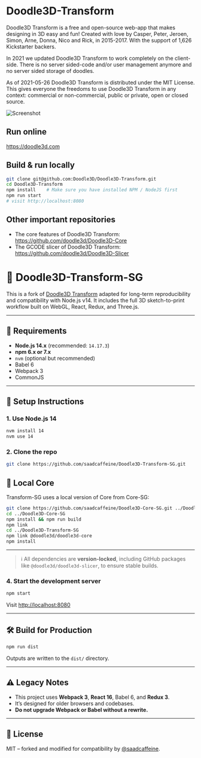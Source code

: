 # Doodle3D-Transform
Doodle3D Transform is a free and open-source web-app that makes designing in 3D easy and fun! Created with love by Casper, Peter, Jeroen, Simon, Arne, Donna, Nico and Rick, in 2015-2017. With the support of 1,626 Kickstarter backers.

In 2021 we updated Doodle3D Transform to work completely on the client-side. There is no server sided-code and/or user management anymore and no server sided storage of doodles.

As of 2021-05-26 Doodle3D Transform is distributed under the MIT License. This gives everyone the freedoms to use Doodle3D Transform in any context: commercial or non-commercial, public or private, open or closed source.

![Screenshot](screenshot.png)

## Run online
https://doodle3d.com

## Build & run locally
```bash
git clone git@github.com:Doodle3D/Doodle3D-Transform.git
cd Doodle3D-Transform
npm install    # Make sure you have installed NPM / NodeJS first
npm run start
# visit http://localhost:8080
```

## Other important repositories
* The core features of Doodle3D Transform: https://github.com/doodle3d/Doodle3D-Core
* The GCODE slicer of Doodle3D Transform: https://github.com/doodle3d/Doodle3D-Slicer



# 🎨 Doodle3D-Transform-SG

This is a fork of [Doodle3D Transform](https://github.com/Doodle3D/Doodle3D-Transform) adapted for long-term reproducibility and compatibility with Node.js v14. It includes the full 3D sketch-to-print workflow built on WebGL, React, Redux, and Three.js.

---

## 🧰 Requirements

- **Node.js 14.x** (recommended: `14.17.3`)
- **npm 6.x or 7.x**
- `nvm` (optional but recommended)
- Babel 6
- Webpack 3
- CommonJS
---

## 🚀 Setup Instructions


### 1. Use Node.js 14

```bash
nvm install 14
nvm use 14
```
### 2. Clone the repo

```bash
git clone https://github.com/saadcaffeine/Doodle3D-Transform-SG.git
```

## 🔐 Local Core            

Transform-SG uses a local version of Core from Core-SG:

```bash
git clone https://github.com/saadcaffeine/Doodle3D-Core-SG.git ../Doodle3D-Core-SG
cd ../Doodle3D-Core-SG
npm install && npm run build
npm link
cd ../Doodle3D-Transform-SG
npm link @doodle3d/doodle3d-core
npm install

```

---

> ℹ️ All dependencies are **version-locked**, including GitHub packages like `@doodle3d/doodle3d-slicer`, to ensure stable builds.

### 4. Start the development server

```bash
npm start
```

Visit [http://localhost:8080](http://localhost:8080)

---

## 🛠 Build for Production

```bash
npm run dist
```

Outputs are written to the `dist/` directory.

---

## ⚠️ Legacy Notes

- This project uses **Webpack 3**, **React 16**, Babel 6, and **Redux 3**.
- It’s designed for older browsers and codebases.
- **Do not upgrade Webpack or Babel without a rewrite.**

---

## 📄 License

MIT – forked and modified for compatibility by [@saadcaffeine](https://github.com/saadcaffeine).
